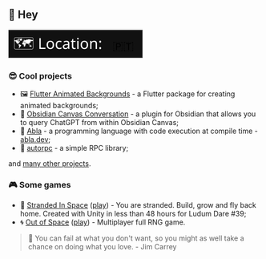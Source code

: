 ## 👋 Hey

<img src="location.svg" alt="My location: Portugal">

### 😎 Cool projects

- 🖼️ [Flutter Animated Backgrounds](https://github.com/AndreBaltazar8/flutter_animated_background) - a Flutter package for creating animated backgrounds;
- 🤖 [Obsidian Canvas Conversation](https://github.com/AndreBaltazar8/obsidian-canvas-conversation) - a plugin for Obsidian that allows you to query ChatGPT from within Obsidian Canvas;
- 🔧 [Abla](https://github.com/AndreBaltazar8/ablac) - a programming language with code execution at compile time - [abla.dev](https://abla.dev/);
- 🔗 [autorpc](https://github.com/AndreBaltazar8/autorpc) - a simple RPC library;

and [many other projects](https://github.com/AndreBaltazar8?tab=repositories).

### 🎮 Some games

- 🚀 [Stranded In Space](https://github.com/AndreBaltazar8/StrandedInSpace) ([play](https://andrebaltazar8.github.io/StrandedInSpace/)) - You are stranded. Build, grow and fly back home. Created with Unity in less than 48 hours for Ludum Dare #39;
- 🌀 [Out of Space](https://github.com/AndreBaltazar8/outofspace) ([play](https://outofspace.icy.pt/)) - Multiplayer full RNG game.

> 📜 You can fail at what you don't want, so you might as well take a chance on doing what you love. - Jim Carrey

